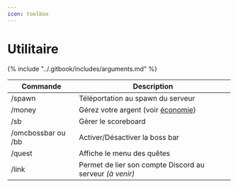 ```yaml
---
icon: toolbox
---
```

# Utilitaire

{% include "../.gitbook/includes/arguments.md" %}


| Commande           | Description                                                 |
|--------------------|-------------------------------------------------------------|
| /spawn             | Téléportation au spawn du serveur                           |
| /money             | Gérez votre argent (voir [économie](commandes/economie.md)) |
| /sb                | Gérer le scoreboard                                         |
| /omcbossbar ou /bb | Activer/Désactiver la boss bar                              |
| /quest             | Affiche le menu des quêtes                                  |
| /link              | Permet de lier son compte Discord au serveur *(à venir)*    |
